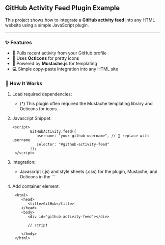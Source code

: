 ## GitHub Activity Feed Plugin Example
This project shows how to integrate a **GitHub activity feed** into any HTML website using a simple JavaScript plugin.


---
### ✨ Features
   -   📡   Pulls recent activity from your GitHub profile
   -   🎨   Uses **Octicons** for pretty icons
   -   🧩   Powered by **Mustache.js** for templating
   -   💻   Simple copy-paste integration into any HTML site

### 🚀 How It Works
1. Load required dependencies:
   -   (*)   This plugin often required the Mustache templating library and Octicons for icons.

2. Javascript Snippet:
   
     ```
     <script>
             GitHubActivity.feed({
                username: "your-github-username", // 🔧 replace with username
                selector: "#github-activity-feed"
             )};
      </script>

     ```

3. Integration:
   -   Javascript (.js) and style sheets (.css) for the plugin, Mustache, and Octicons in the ```<head>
4. Add container element:
   
      ```
       <html>
          <head>
             <title>GitHub</title>
          </head>
          <body>
             <div id="github-activity-feed"></div>

             // script
   
          </body>
       </html>
      ```
